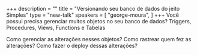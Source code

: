 +++
description = ""
title = "Versionando seu banco de dados do jeito Simples"
type = "new-talk"
speakers = [
        "george-moura",
]
+++
Você possui precisa gerenciar muitos objetos no seu banco de dados? 
Triggers, Procedures, Views, Functions e Tabelas

Como gerenciar as alterações nesses objetos? Como rastrear quem fez as alterações? Como fazer o deploy dessas alterações?